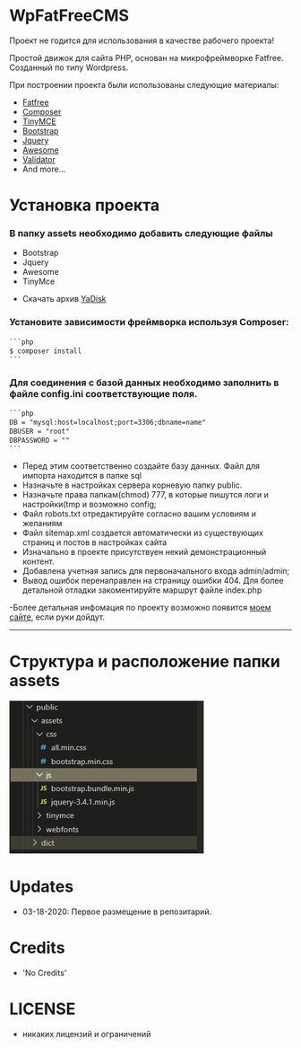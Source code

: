 # WpFatFreeCMS

Проект не годится для использования в качестве рабочего проекта!

Простой движок для сайта PHP, основан на  микрофреймворке Fatfree. Созданный по типу Wordpress.

При построении проекта были использованы следующие материалы:
  * [Fatfree](https://fatfreeframework.com)
  * [Composer](https://getcomposer.org)
  * [TinyMCE](https://www.tinymce.com)
  * [Bootstrap](https://bootstrap-4.ru/docs/4.4/getting-started/download/)
  * [Jquery](https://jquery.com/download/)
  * [Awesome](https://fontawesome.com/start)
  * [Validator](https://github.com/vlucas/valitron)
  * And more...

# Установка проекта

  ### В папку assets  необходимо добавить следующие файлы
  * Bootstrap
  *	Jquery
  *	Awesome
  * TinyMce

  - Скачать архив [YaDisk](https://yadi.sk/d/4Hgv2LhsTQp_YA)

  ### Установите зависимости фреймворка используя Composer:
    ```php
    $ composer install
    ```
  ### Для соединения с базой данных необходимо заполнить в  файле config.ini соответствующие поля.
    ```php
    DB = "mysql:host=localhost;port=3306;dbname=name"
    DBUSER = "root"
    DBPASSWORD = ""
    ```
  - Перед этим соответственно создайте базу данных. Файл для импорта находится в папке sql
  - Назначьте в настройках сервера корневую папку public.
  - Назначьте  права папкам(chmod) 777, в которые пишутся логи и настройки(tmp и возможно config;
  - Файл robots.txt отредактируйте согласно вашим условиям и желаниям
  - Файл sitemap.xml создается автоматически из существующих страниц и постов в настройках сайта
  - Изначально в проекте присутствуен некий демонстрационный контент.
  - Добавлена учетная запись для первоначального входа admin/admin;
  - Вывод ошибок перенаправлен на страницу ошибки 404. Для более детальной отладки
  закоментируйте маршрут файле index.php

  -Более  детальная инфомация по проекту возможно появится  [моем сайте](http://baytheway.ru), если руки дойдут.
  ***

# Структура и расположение папки assets
![Структура папки assets ](https://github.com/wwowa-rus/wpfatfree/raw/master/img/assets.jpg)

# Updates
  - 03-18-2020: Первое размещение в репозитарий.

# Credits
  * 'No Credits'

# LICENSE
  - никаких лицензий и ограничений
